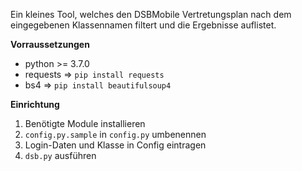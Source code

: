 Ein kleines Tool, welches den DSBMobile Vertretungsplan nach dem eingegebenen Klassennamen filtert und die Ergebnisse auflistet.

**Vorraussetzungen**
* python >= 3.7.0
* requests => `pip install requests`
* bs4 => `pip install beautifulsoup4`

**Einrichtung**
1. Benötigte Module installieren
2. `config.py.sample` in `config.py` umbenennen
3. Login-Daten und Klasse in Config eintragen
4. `dsb.py` ausführen
